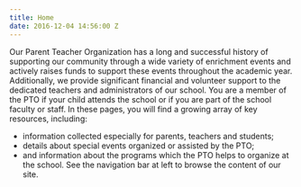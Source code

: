 ```yaml
---
title: Home
date: 2016-12-04 14:56:00 Z
---
```


Our Parent Teacher Organization has a long and successful history of supporting our community through a wide variety of enrichment events and actively raises funds to support these events throughout the academic year. Additionally, we provide significant financial and volunteer support to the dedicated teachers and administrators of our school. You are a member of the PTO if your child attends the school or if you are part of the school faculty or staff.
In these pages, you will find a growing array of key resources, including:
* information collected especially for parents, teachers and students;
* details about special events organized or assisted by the PTO;
* and information about the programs which the PTO helps to organize at the school.
See the navigation bar at left to browse the content of our site.
